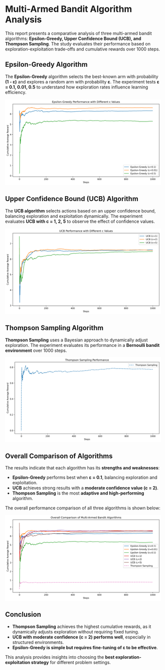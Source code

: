 # Multi-Armed Bandit Algorithm Analysis

This report presents a comparative analysis of three multi-armed bandit algorithms: **Epsilon-Greedy, Upper Confidence Bound (UCB), and Thompson Sampling**. The study evaluates their performance based on exploration-exploitation trade-offs and cumulative rewards over 1000 steps.

## Epsilon-Greedy Algorithm

The **Epsilon-Greedy** algorithm selects the best-known arm with probability **(1 - ε)** and explores a random arm with probability **ε**. The experiment tests **ε = 0.1, 0.01, 0.5** to understand how exploration rates influence learning efficiency.

![Epsilon-Greedy Performance](figures/epsilon_greedy_comparison.png)

## Upper Confidence Bound (UCB) Algorithm

The **UCB algorithm** selects actions based on an upper confidence bound, balancing exploration and exploitation dynamically. The experiment evaluates **UCB with c = 1, 2, 5** to observe the effect of confidence values.

![UCB Performance](figures/ucb_comparison.png)

## Thompson Sampling Algorithm

**Thompson Sampling** uses a Bayesian approach to dynamically adjust exploration. The experiment evaluates its performance in a **Bernoulli bandit environment** over 1000 steps.

![Thompson Sampling Performance](figures/thompson_sampling_comparison.png)

## Overall Comparison of Algorithms

The results indicate that each algorithm has its **strengths and weaknesses**:

- **Epsilon-Greedy** performs best when **ε = 0.1**, balancing exploration and exploitation.
- **UCB** achieves strong results with a **moderate confidence value (c = 2)**.
- **Thompson Sampling** is the most **adaptive and high-performing** algorithm.

The overall performance comparison of all three algorithms is shown below:

![Overall Comparison](figures/multi_armed_bandit_overall_comparison.png)

## Conclusion

- **Thompson Sampling** achieves the highest cumulative rewards, as it dynamically adjusts exploration without requiring fixed tuning.
- **UCB with moderate confidence (c = 2) performs well**, especially in structured environments.
- **Epsilon-Greedy is simple but requires fine-tuning of ε to be effective**.

This analysis provides insights into choosing the **best exploration-exploitation strategy** for different problem settings.
